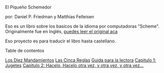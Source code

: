 El Piqueño Schemedor

por: Daniel P. Friedman y Matthias Felleisen

Eso es un libro sobre los basicos de la idioma por computadoras "Scheme".
Originalmente fue en Inglés, [puedes leer el original aca](https://7chan.org/pr/src/The_Little_Schemer_4th_2.pdf)

Eso proyecto es para traducir el libro hasta castellano.


Table de contentos

[Los Diez Mandamientos](diez_mandamientos.md)
[Las Cinca Reglas](cinca_reglas.md)
[Guida para la lectora](guida_para_lectora.md)
[Capitulo 1: Jugetes](capitulo_01.md)
[Capitulo 2: Hacelo, Hacelo otra vez, y otra vez, y otra vez...](capitulo_02.md)
